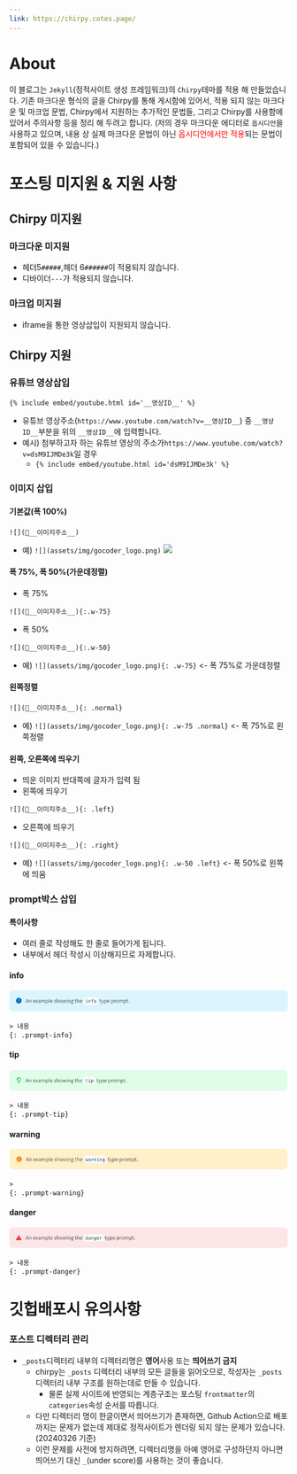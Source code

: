 ```yaml
---
link: https://chirpy.cotes.page/
---
```

# About
이 블로그는 `Jekyll`(정적사이트 생성 프레임워크)의 `Chirpy`테마를 적용 해 만들었습니다.
기존 마크다운 형식의 글을 Chirpy를 통해 게시함에 있어서,
적용 되지 않는 마크다운 및 마크업 문법, Chirpy에서 지원하는 추가적인 문법들,
그리고 Chirpy를 사용함에 있어서 주의사항 등을 정리 해 두려고 합니다.
(저의 경우 마크다운 에디터로 `옵시디언`을 사용하고 있으며,
내용 상 실제 마크다운 문법이 아닌 <font color="#ff0000">옵시디언에서만 적용</font>되는 문법이 포함되어 있을 수 있습니다.)

# 포스팅 미지원 & 지원 사항
## Chirpy 미지원
### 마크다운 미지원
- 헤더5`#####`,헤더 6`######`이 적용되지 않습니다.
-  디바이더`---`가 적용되지 않습니다.

### 마크업 미지원
-  iframe을 통한 영상삽입이 지원되지 않습니다.

## Chirpy 지원
### 유튜브 영상삽입
```
{% include embed/youtube.html id='__영상ID__' %}
```
-  유튜브 영상주소(`https://www.youtube.com/watch?v=__영상ID__`) 중 `__영상ID__`부분을 위의 `__영상ID__`에 입력합니다.
- 예시) 첨부하고자 하는 유튜브 영상의 주소가`https://www.youtube.com/watch?v=dsM9IJMDe3k`일 경우
	- `{% include embed/youtube.html id='dsM9IJMDe3k' %}`

### 이미지 삽입
#### 기본값(폭 100%)
```
![](__이미지주소__)
````
- 예) `![](assets/img/gocoder_logo.png)`
![](assets/img/gocoder_logo.png)

#### 폭 75%, 폭 50%(가운데정렬)
- 폭 75%
```
![](__이미지주소__){:.w-75}
````
- 폭 50%
```
![](__이미지주소__){:.w-50}
````
- 예) `![](assets/img/gocoder_logo.png){: .w-75}` <- 폭 75%로 가운데정렬

#### 왼쪽정렬
```
![](__이미지주소__){: .normal}
````
- 예) `![](assets/img/gocoder_logo.png){: .w-75 .normal}` <- 폭 75%로 왼쪽정렬

#### 왼쪽, 오른쪽에 띄우기
- 띄운 이미지 반대쪽에 글자가 입력 됨
- 왼쪽에 띄우기
```
![](__이미지주소__){: .left}
````
- 오른쪽에 띄우기
```
![](__이미지주소__){: .right}
````
- 예) `![](assets/img/gocoder_logo.png){: .w-50 .left}` <- 폭 50%로 왼쪽에 띄움


### prompt박스 삽입
#### 특이사항
- 여러 줄로 작성해도 한 줄로 들어가게 됩니다.
- 내부에서 헤더 작성시 이상해지므로 자제합니다.
#### info
![](assets/img/attachment/README.png)
```
> 내용
{: .prompt-info}
```

#### tip
![](assets/img/attachment/README-1.png)
```
> 내용
{: .prompt-tip}
```

#### warning
![](assets/img/attachment/README-2.png)
```
> 
{: .prompt-warning}
```

#### danger
![](assets/img/attachment/README-3.png)
```
> 내용
{: .prompt-danger}
```


# 깃헙배포시 유의사항
### 포스트 디렉터리 관리
- `_posts`디렉터리 내부의 디렉터리명은 **영어**사용 또는 **띄어쓰기 금지**
	- chirpy는 `_posts` 디렉터리 내부의 모든 글들을 읽어오므로, 작성자는 `_posts`디렉터리 내부 구조를 원하는데로 만들 수 있습니다.
		- 물론 실제 사이트에 반영되는 계층구조는 포스팅 `frontmatter`의 `categories`속성 순서를 따릅니다.
	- 다만 디렉터리 명이 한글이면서 띄어쓰기가 존재하면, Github Action으로 배포까지는 문제가 없는데 제대로 정적사이트가 렌더링 되지 않는 문제가 있습니다.(20240326 기준)
	- 이런 문제를 사전에 방지하려면, 디렉터리명을 아예 영어로 구성하던지 아니면 띄어쓰기 대신 `_`(under score)를 사용하는 것이 좋습니다.
